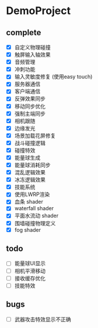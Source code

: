 ﻿# DemoProject

## complete
- [x] 自定义物理碰撞
- [x] 触屏输入轴效果
- [x] 音频管理
- [x] 冲刺功能
- [x] 输入灵敏度修复 (使用easy touch)
- [x] 服务器通信
- [x] 客户端通信
- [x] 反弹效果同步
- [x] 移动同步优化 
- [x] 强制主端同步
- [x] 相机跟随
- [x] 边缘发光
- [x] 场景加载花屏修复
- [x] 战斗碰撞逻辑
- [x] 碰撞特效
- [x] 能量球生成
- [x] 能量球消耗同步
- [x] 混乱逻辑效果
- [x] 冰冻逻辑效果
- [x] 技能系统
- [x] 使用LWRP渲染
- [x] 血条 shader   
- [x] waterfall shader
- [x] 平面水流动 shader
- [x] 围墙碰撞物理定义
- [x] fog shader

## todo
- [ ] 能量球UI显示
- [ ] 相机平滑移动 
- [ ] 接收缓存优化
- [ ] 技能特效

## bugs
- [ ] 武器攻击特效显示不正确